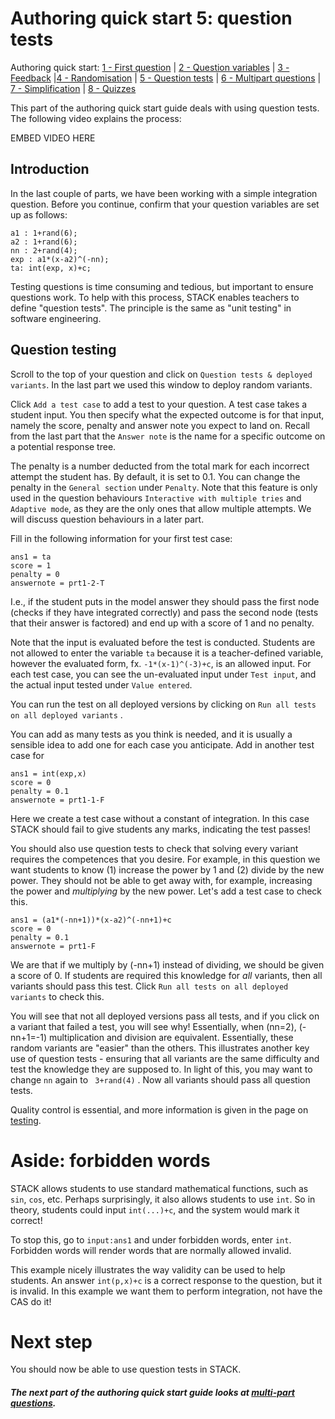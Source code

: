 # Authoring quick start 5: question tests

Authoring quick start: [1 - First question](Authoring_quick_start.md) | [2 - Question variables](Authoring_quick_start_2.md) | [3 - Feedback](Authoring_quick_start_3.md) |[4 - Randomisation](Authoring_quick_start_4.md) | <u>5 - Question tests</u> | [6 - Multipart questions](Authoring_quick_start_6.md) | [7 - Simplification](Authoring_quick_start_7.md) | [<u>8 - Quizzes</u>](Authoring_quick_start_8.md)



This part of the authoring quick start guide deals with using question tests. The following video explains the process:

EMBED VIDEO HERE

## Introduction

In the last couple of parts, we have been working with a simple integration question. Before you continue, confirm that your question variables are set up as follows:

```
a1 : 1+rand(6);
a2 : 1+rand(6);
nn : 2+rand(4);
exp : a1*(x-a2)^(-nn);
ta: int(exp, x)+c;
```

Testing questions is time consuming and tedious, but important to ensure questions work.  To help with this process, STACK enables teachers to define "question tests".  The principle is the same as "unit testing" in software engineering.

## Question testing

Scroll to the top of your question and click on `Question tests & deployed variants`. In the last part we used this window to deploy random variants.

Click `Add a test case` to add a test to your question. A test case takes a student input. You then specify what the expected outcome is for that input, namely the score, penalty and answer note you expect to land on. Recall from the last part that the `Answer note` is the name for a specific outcome on a potential response tree.

The penalty is a number deducted from the total mark for each incorrect attempt the student has. By default, it is set to 0.1. You can change the penalty in the `General section` under `Penalty`. Note that this feature is only used in the question behaviours `Interactive with multiple tries` and `Adaptive mode`, as they are the only ones that allow multiple attempts. We will discuss question behaviours in a later part. 

Fill in the following information for your first test case:

```
ans1 = ta
score = 1
penalty = 0
answernote = prt1-2-T
```

I.e., if the student puts in the model answer they should pass the first node (checks if they have integrated correctly) and pass the second node (tests that their answer is factored) and end up with a score of 1 and no penalty. 

Note that the input is evaluated before the test is conducted. Students are not allowed to enter the variable  `ta` because it is a teacher-defined variable, however the evaluated form, fx.  `-1*(x-1)^(-3)+c`, is an allowed input. For each test case, you can see the un-evaluated input under `Test input`, and the actual input tested under `Value entered`. 

You can run the test on all deployed versions by clicking on  `Run all tests on all deployed variants` .

You can add as many tests as you think is needed, and it is usually a sensible idea to add one for each case you anticipate.  Add in another test case for

```
ans1 = int(exp,x)
score = 0
penalty = 0.1
answernote = prt1-1-F
```

Here we create a test case without a constant of integration. In this case STACK should fail to give students any marks, indicating the test passes!

You should also use question tests to check that solving every variant requires the competences that you desire. For example, in this question we want students to know (1) increase the power by 1 and (2) divide by the new power. They should not be able to get away with, for example, increasing the power and *multiplying* by the new power. Let's add a test case to check this.

```
ans1 = (a1*(-nn+1))*(x-a2)^(-nn+1)+c
score = 0
penalty = 0.1
answernote = prt1-F
```

We are that if we multiply by \(-nn+1\) instead of dividing, we should be given a score of 0. If students are required this knowledge for *all* variants, then all variants should pass this test. Click  `Run all tests on all deployed variants` to check this. 

You will see that not all deployed versions pass all tests, and if you click on a variant that failed a test, you will see why! Essentially, when \(nn=2\), \(-nn+1=-1\) multiplication and division are equivalent. Essentially, these random variants are "easier" than the others. This illustrates another key use of question tests - ensuring that all variants are the same difficulty and test the knowledge they are supposed to. In light of this, you may want to change `nn` again to ` 3+rand(4)` . Now all variants should pass all question tests.

Quality control is essential, and more information is given in the page on [testing](Testing.md).

# Aside: forbidden words

STACK allows students to use standard mathematical functions, such as `sin`, `cos`, etc. Perhaps surprisingly, it also allows students to use `int`. So in theory, students could input `int(...)+c`, and the system would mark it correct!

To stop this, go to `input:ans1` and under forbidden words, enter `int`. Forbidden words will render words that are normally allowed invalid.

This example nicely illustrates the way validity can be used to help students.  An answer `int(p,x)+c` is a correct response to the question, but it is invalid.  In this example we want them to perform integration, not have the CAS do it!

# Next step #

You should now be able to use question tests in STACK.

##### The next part of the authoring quick start guide looks at [multi-part questions](Authoring_quick_start_6.md).
